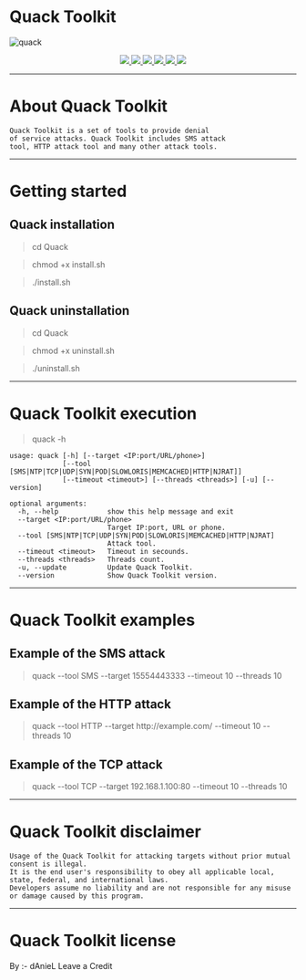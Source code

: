 # Quack Toolkit

![quack](https://i.imgur.com/dXxtAt7.jpg)

<p align="center">
  <a href="http://egozi.cf/">
    <img src="https://img.shields.io/badge/EgoziProject-Daniel%20Shten-blue.svg">
  </a>
  <a href="https://github.com/08dAnieL04/quack/releases">
    <img src="https://img.shields.io/github/v/release/08dAnieL04/quack.svg">
  </a>
  <a href="https://wikipedia.org/wiki/Python_(programming_language)">
    <img src="https://img.shields.io/badge/language-python-blue.svg">
 </a>
  <a href="https://github.com/08dAnieL04/quack/issues?q=is%3Aissue+is%3Aclosed">
      <img src="https://img.shields.io/github/issues/08dAnieL04/quack.svg">
  </a>
  <a href="https://github.com/08dAnieL04/quack/wiki">
      <img src="https://img.shields.io/badge/Wiki%20-Quack-lightgrey.svg">
 </a>
  <a href="https://twitter.com/08dAnieL04">
    <img src="https://img.shields.io/badge/Twitter-@08dAnieL04-blue.svg">
 </a>
</p>

***

# About Quack Toolkit

```
Quack Toolkit is a set of tools to provide denial 
of service attacks. Quack Toolkit includes SMS attack 
tool, HTTP attack tool and many other attack tools.
```

***

# Getting started

## Quack installation

> cd Quack

> chmod +x install.sh

> ./install.sh

## Quack uninstallation

> cd Quack

> chmod +x uninstall.sh

> ./uninstall.sh

***

# Quack Toolkit execution

> quack -h

```
usage: quack [-h] [--target <IP:port/URL/phone>]
             [--tool [SMS|NTP|TCP|UDP|SYN|POD|SLOWLORIS|MEMCACHED|HTTP|NJRAT]]
             [--timeout <timeout>] [--threads <threads>] [-u] [--version]

optional arguments:
  -h, --help            show this help message and exit
  --target <IP:port/URL/phone>
                        Target IP:port, URL or phone.
  --tool [SMS|NTP|TCP|UDP|SYN|POD|SLOWLORIS|MEMCACHED|HTTP|NJRAT]
                        Attack tool.
  --timeout <timeout>   Timeout in secounds.
  --threads <threads>   Threads count.
  -u, --update          Update Quack Toolkit.
  --version             Show Quack Toolkit version.
```

***
  
# Quack Toolkit examples

## Example of the SMS attack
    
> quack --tool SMS --target 15554443333 --timeout 10 --threads 10
    
## Example of the HTTP attack

> quack --tool HTTP --target http://<span></span>example.com/ --timeout 10 --threads 10
    
## Example of the TCP attack

> quack --tool TCP --target 192.168.1.100:80 --timeout 10 --threads 10

***

# Quack Toolkit disclaimer

```
Usage of the Quack Toolkit for attacking targets without prior mutual consent is illegal.
It is the end user's responsibility to obey all applicable local, state, federal, and international laws.
Developers assume no liability and are not responsible for any misuse or damage caused by this program.
```

***

# Quack Toolkit license

By :- dAnieL Leave a Credit
